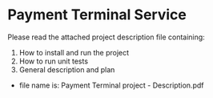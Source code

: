 # Payment Terminal Service
Please read the attached project description file containing: 
1. How to install and run the project 
2. How to run unit tests
3. General description and plan 

* file name is: Payment Terminal project - Description.pdf

